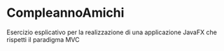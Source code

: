 # CompleannoAmichi
Esercizio esplicativo per la realizzazione di una applicazione JavaFX che rispetti il paradigma MVC
